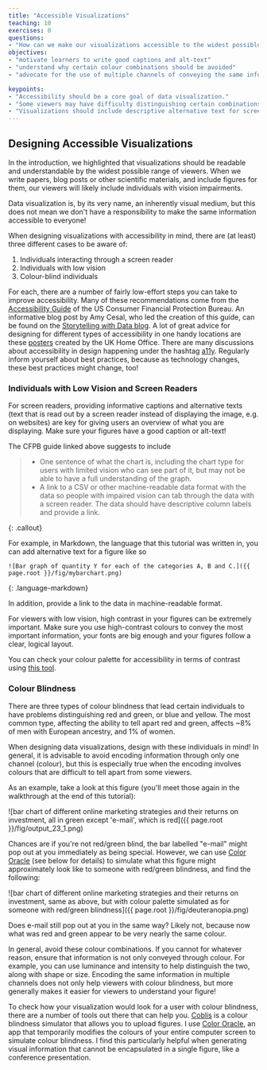 ```yaml
---
title: "Accessible Visualizations"
teaching: 10
exercises: 0
questions:
- "How can we make our visualizations accessible to the widest possible range of viewers?"
objectives:
- "motivate learners to write good captions and alt-text"
- "understand why certain colour combinations should be avoided"
- "advocate for the use of multiple channels of conveying the same information."

keypoints:
- "Accessibility should be a core goal of data visualization."
- "Some viewers may have difficulty distinguishing certain combinations of colours. These colour combinations should be avoided or supplemented by an additional channel of visualization (e.g. shape) to support understanding."
- "Visualizations should include descriptive alternative text for screen readers and link to a machine-readable table for the underlying data."
---
```


## Designing Accessible Visualizations

In the introduction, we highlighted that visualizations should be readable and understandable by 
the widest possible range of viewers. When we write papers, blog posts or other scientific materials, 
and include figures for them, our viewers will likely include individuals with vision impairments. 

Data visualization is, by its very name, an inherently visual medium, but this does not mean we don't 
have a responsibility to make the same information accessible to everyone!

When designing visualizations with accessibility in mind, there are (at least) three different 
cases to be aware of:

1. Individuals interacting through a screen reader
2. Individuals with low vision
3. Colour-blind individuals

For each, there are a number of fairly low-effort steps you can take to improve accessibility.
Many of these recommendations come from the [Accessibility Guide][accesscfpb] of the US 
Consumer Financial Protection Bureau. An informative blog post by Amy Cesal, who led the creation 
of this guide, can be found on the [Storytelling with Data blog][accessblog].
A lot of great advice for designing for different types of accessibility in one handy locations are 
these [posters][ukhoposters] created by the UK Home Office.
There are many discussions about accessibility in design happening under the hashtag
[a11y][a11ytwitter]. Regularly inform yourself about best practices, because as technology changes, 
these best practices might change, too!

### Individuals with Low Vision and Screen Readers

For screen readers, providing informative captions and alternative texts (text that is read out by 
a screen reader instead of displaying the image, e.g. on websites) are key for giving users an 
overview of what you are displaying. Make sure your figures have a good caption or alt-text!

The CFPB guide linked above suggests to include 

> 
> * One sentence of what the chart is, including the chart type for users with 
> limited vision who can see part of it, but may not be able to have a full 
> understanding of the graph.
> * A link to a CSV or other machine-readable data format with the data so 
> people with impaired vision can tab through the data with a screen reader. 
> The data should have descriptive column labels and provide a link.
>
{: .callout}

For example, in Markdown, the language that this tutorial was written in, you can add alternative 
text for a figure like so

~~~
![Bar graph of quantity Y for each of the categories A, B and C.]({{ page.root }}/fig/mybarchart.png)
~~~
{: .language-markdown}

In addition, provide a link to the data in machine-readable format. 

For viewers with low vision, high contrast in your figures can be extremely important. Make 
sure you use high-contrast colours to convey the most important information, your fonts are 
big enough and your figures follow a clear, logical layout.  

You can check your colour palette for accessibility in terms of contrast using [this tool][colourchecker].

### Colour Blindness

There are three types of colour blindness that lead certain individuals to have problems 
distinguishing red and green, or blue and yellow. The most common type, affecting the ability 
to tell apart red and green, affects ~8% of men with European ancestry, and 1% of women. 

When designing data visualizations, design with these individuals in mind! In general, it is 
advisable to avoid encoding information through only one channel (colour), but this is especially 
true when the encoding involves colours that are difficult to tell apart from some viewers.

As an example, take a look at this figure (you'll meet those again in the walkthrough at the 
end of this tutorial):

![bar chart of different online marketing strategies and their returns on investment, all in green except 'e-mail', which is red]({{ page.root }}/fig/output_23_1.png)

Chances are if you're not red/green blind, the bar labelled "e-mail" might pop out at you immediately 
as being special. However, we can use [Color Oracle][colororacle] (see below for details) to simulate 
what this figure might approximately look like to someone with red/green blindness, and find the following:

![bar chart of different online marketing strategies and their returns on investment, same as above, but with colour palette simulated as for someone with red/green blindness]({{ page.root }}/fig/deuteranopia.png) 

Does e-mail still pop out at you in the same way? Likely not, because now what was red and green appear 
to be very nearly the same colour.

In general, avoid these colour combinations. If you cannot for whatever reason, ensure that 
information is not only conveyed through colour. For example, you can use luminance and intensity 
to help distinguish the two, along with shape or size. Encoding the same information in multiple 
channels does not only help viewers with colour blindness, but more generally makes it easier 
for viewers to understand your figure!

To check how your visualization would look for a user with colour blindness, there are a number 
of tools out there that can help you. [Coblis][coblis] is a colour blindness simulator that allows 
you to upload figures. I use [Color Oracle][colororacle], an app that temporarily modifies the colours 
of your entire computer screen to simulate colour blindness. I find this particularly helpful when 
generating visual information that cannot be encapsulated in a single figure, like a conference 
presentation. 

[accesscfpb]: https://cfpb.github.io/design-manual/data-visualization/accessibility.html#alt-tags
[accessblog]: http://www.storytellingwithdata.com/blog/2018/6/26/accessible-data-viz-is-better-data-viz
[ukhoposters]: https://github.com/UKHomeOffice/posters/blob/master/accessibility/dos-donts/posters_en-UK/accessibility-posters-set.pdf
[colourchecker]: https://accessibility.oit.ncsu.edu/tools/color-contrast/help.php
[coblis]: https://www.color-blindness.com/coblis-color-blindness-simulator/
[colororacle]: https://colororacle.org
[a11ytwitter]: https://twitter.com/search?q=%23a11y&src=typd
